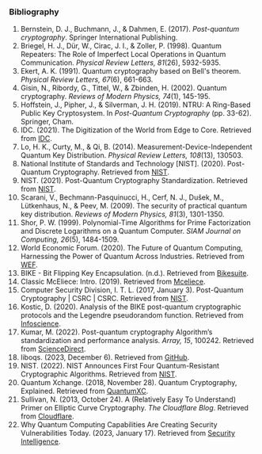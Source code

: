 ### Bibliography

1. Bernstein, D. J., Buchmann, J., & Dahmen, E. (2017). *Post-quantum cryptography*. Springer International Publishing.
2. Briegel, H. J., Dür, W., Cirac, J. I., & Zoller, P. (1998). Quantum Repeaters: The Role of Imperfect Local Operations in Quantum Communication. *Physical Review Letters, 81*(26), 5932-5935.
3. Ekert, A. K. (1991). Quantum cryptography based on Bell's theorem. *Physical Review Letters, 67*(6), 661-663.
4. Gisin, N., Ribordy, G., Tittel, W., & Zbinden, H. (2002). Quantum cryptography. *Reviews of Modern Physics, 74*(1), 145-195.
5. Hoffstein, J., Pipher, J., & Silverman, J. H. (2019). NTRU: A Ring-Based Public Key Cryptosystem. In *Post-Quantum Cryptography* (pp. 33-62). Springer, Cham.
6. IDC. (2021). The Digitization of the World from Edge to Core. Retrieved from [IDC](https://www.idc.com/getdoc.jsp?containerId=IDC_P37704).
7. Lo, H. K., Curty, M., & Qi, B. (2014). Measurement-Device-Independent Quantum Key Distribution. *Physical Review Letters, 108*(13), 130503.
8. National Institute of Standards and Technology [NIST]. (2020). Post-Quantum Cryptography. Retrieved from [NIST](https://csrc.nist.gov/Projects/post-quantum-cryptography).
9. NIST. (2021). Post-Quantum Cryptography Standardization. Retrieved from [NIST](https://csrc.nist.gov/projects/post-quantum-cryptography).
10. Scarani, V., Bechmann-Pasquinucci, H., Cerf, N. J., Dušek, M., Lütkenhaus, N., & Peev, M. (2009). The security of practical quantum key distribution. *Reviews of Modern Physics, 81*(3), 1301-1350.
11. Shor, P. W. (1999). Polynomial-Time Algorithms for Prime Factorization and Discrete Logarithms on a Quantum Computer. *SIAM Journal on Computing, 26*(5), 1484-1509.
12. World Economic Forum. (2020). The Future of Quantum Computing, Harnessing the Power of Quantum Across Industries. Retrieved from [WEF](https://www.weforum.org/reports/the-future-of-quantum-computing-harnessing-the-power-of-quantum-across-industries).
13. BIKE - Bit Flipping Key Encapsulation. (n.d.). Retrieved from [Bikesuite](https://bikesuite.org/).
14. Classic McEliece: Intro. (2019). Retrieved from [Mceliece](https://classic.mceliece.org/).
15. Computer Security Division, I. T. L. (2017, January 3). Post-Quantum Cryptography | CSRC | CSRC. Retrieved from [NIST](https://csrc.nist.gov/projects/post-quantum-cryptography).
16. Kostic, D. (2020). Analysis of the BIKE post-quantum cryptographic protocols and the Legendre pseudorandom function. Retrieved from [Infoscience](https://infoscience.epfl.ch/record/281361?ln=en).
17. Kumar, M. (2022). Post-quantum cryptography Algorithm’s standardization and performance analysis. *Array, 15*, 100242. Retrieved from [ScienceDirect](https://doi.org/10.1016/j.array.2022.100242).
18. liboqs. (2023, December 6). Retrieved from [GitHub](https://github.com/open-quantum-safe/liboqs#linuxmacOS).
19. NIST. (2022). NIST Announces First Four Quantum-Resistant Cryptographic Algorithms. Retrieved from [NIST](https://www.nist.gov/news-events/news/2022/07/nist-announces-first-four-quantum-resistant-cryptographic-algorithms).
20. Quantum Xchange. (2018, November 28). Quantum Cryptography, Explained. Retrieved from [QuantumXC](https://quantumxc.com/blog/quantum-cryptography-explained/).
21. Sullivan, N. (2013, October 24). A (Relatively Easy To Understand) Primer on Elliptic Curve Cryptography. *The Cloudflare Blog*. Retrieved from [Cloudflare](https://blog.cloudflare.com/a-relatively-easy-to-understand-primer-on-elliptic-curve-cryptography/).
22. Why Quantum Computing Capabilities Are Creating Security Vulnerabilities Today. (2023, January 17). Retrieved from [Security Intelligence](https://securityintelligence.com/quantum-computing-creating-security-vulnerabilities/).

